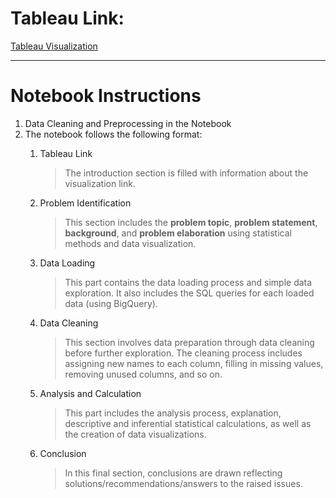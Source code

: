 # Tableau Link:
[Tableau Visualization](https://public.tableau.com/app/profile/maulidya.fauziyyah/viz/Milestone_Phase0_Maudy/Dashboard1?publish=yes)

---

# Notebook Instructions
1. Data Cleaning and Preprocessing in the Notebook
2. The notebook follows the following format:
   1. Tableau Link
      > The introduction section is filled with information about the visualization link.

   2. Problem Identification
      > This section includes the **problem topic**, **problem statement**, **background**, and **problem elaboration** using statistical methods and data visualization.

   3. Data Loading 
      > This part contains the data loading process and simple data exploration. It also includes the SQL queries for each loaded data (using BigQuery).

   4. Data Cleaning
      > This section involves data preparation through data cleaning before further exploration. The cleaning process includes assigning new names to each column, filling in missing values, removing unused columns, and so on.

   5. Analysis and Calculation
      > This part includes the analysis process, explanation, descriptive and inferential statistical calculations, as well as the creation of data visualizations.

   6. Conclusion
      > In this final section, conclusions are drawn reflecting solutions/recommendations/answers to the raised issues.